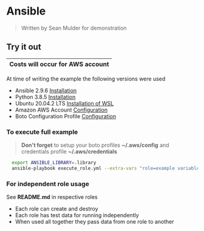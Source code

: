 # Ansible
> Written by Sean Mulder for demonstration

## Try it out
| Costs will occur for AWS account |  
|-|

At time of writing the example the following versions were used  
* Ansible 2.9.6 [Installation](https://docs.ansible.com/ansible/latest/installation_guide/index.html)  
* Python 3.8.5 [Installation](https://www.python.org/downloads/)  
* Ubuntu 20.04.2 LTS [Installation of WSL](https://ubuntu.com/tutorials/ubuntu-on-windows#1-overview)  
* Amazon AWS Account [Configuration](https://docs.ansible.com/ansible/latest/scenario_guides/guide_aws.html#)  
* Boto Configuration Profile [Configuration](https://boto3.amazonaws.com/v1/documentation/api/latest/guide/configuration.html)  

### To execute full example
> __Don't forget__ to setup your boto profiles __~/.aws/config__ and credentials profile __~/.aws/credentials__

```bash  
  export ANSIBLE_LIBRARY=.library  
  ansible-playbook execute_role.yml --extra-vars "role=example variables_file=test-data/static-data.yml"  
```  

### For independent role usage
See __README.md__ in respective roles  
* Each role can create and destroy
* Each role has test data for running independently
* When used all together they pass data from one role to another

